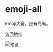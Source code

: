 # emoji-all
Emoji大全，应有尽有。   

<a href="http://emoji.fyzzz.cn" target="_blank">访问地址</a>

![预览](https://cdn.jsdelivr.net/gh/chendx97/CPics/img/20250212212352.png)

